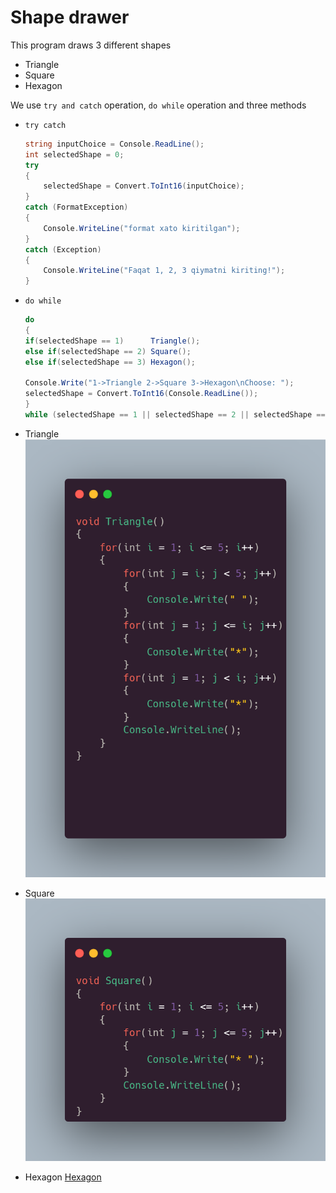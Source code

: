 # Shape drawer

This program draws 3 different shapes
- Triangle
- Square
- Hexagon

We use `try and catch` operation, `do while` operation and three methods

- `try catch`
    ```cs
    string inputChoice = Console.ReadLine();
    int selectedShape = 0;
    try
    {
        selectedShape = Convert.ToInt16(inputChoice);    
    }
    catch (FormatException)
    {
        Console.WriteLine("format xato kiritilgan");
    }
    catch (Exception)
    {
        Console.WriteLine("Faqat 1, 2, 3 qiymatni kiriting!");
    }
- `do while`
    ```cs
    do
    {
    if(selectedShape == 1)      Triangle();
    else if(selectedShape == 2) Square();
    else if(selectedShape == 3) Hexagon();

    Console.Write("1->Triangle 2->Square 3->Hexagon\nChoose: ");
    selectedShape = Convert.ToInt16(Console.ReadLine());
    }
    while (selectedShape == 1 || selectedShape == 2 || selectedShape == 3);

- Triangle
![Triangle](https://github.com/Javohir0102/Drawer/blob/main/Asset/Triangle.png)

- Square
![Square](https://github.com/Javohir0102/Drawer/blob/main/Asset/Square.png)

- Hexagon
[Hexagon](https://github.com/Javohir0102/Drawer/blob/main/Asset/Hexagon.png)
